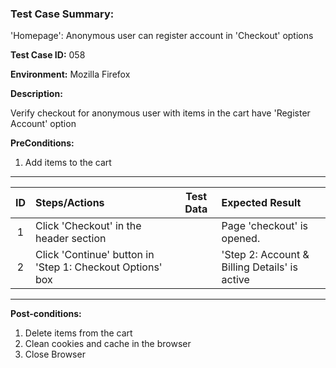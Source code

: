 
### Test Case Summary:

'Homepage': Anonymous user can register account in 'Checkout' options

**Test Case ID:** 058

**Environment:** Mozilla Firefox

**Description:**

Verify checkout for anonymous user with items in the cart have 'Register Account' option

**PreConditions:**
1. Add items to the cart
---

|      ID       | Steps/Actions            |  Test Data  | Expected Result |
|:------------:|:------------------------|:---------------:|:---------------|
|1| Click 'Checkout' in the header section | | Page 'checkout' is opened.
|2| Click 'Continue' button in 'Step 1: Checkout Options' box | | 'Step 2: Account & Billing Details' is active
---

**Post-conditions:**
1. Delete items from the cart
2. Clean cookies and cache in the browser
3. Close Browser